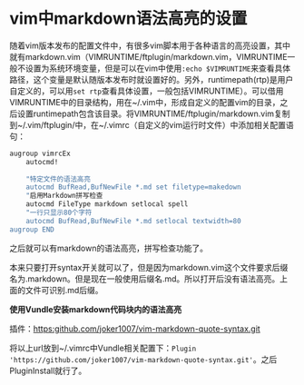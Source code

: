 # vim中markdown语法高亮的设置

随着vim版本发布的配置文件中，有很多vim脚本用于各种语言的高亮设置，其中就有markdown.vim（VIMRUNTIME/ftplugin/markdown.vim，VIMRUNTIME一般不设置为系统环境变量，但是可以在vim中使用`:echo $VIMRUNTIME`来查看具体路径，这个变量是默认随版本发布时就设置好的。另外，runtimepath(rtp)是用户自定义的，可以用`set rtp`查看具体设置，一般包括VIMRUNTIME）。可以借用VIMRUNTIME中的目录结构，用在\~/.vim中，形成自定义的配置vim的目录，之后设置runtimepath包含该目录。将VIMRUNTIME/ftplugin/markdown.vim复制到\~/.vim/ftplugin/中，在\~/.vimrc（自定义的vim运行时文件）中添加相关配置语句：

```bash
augroup vimrcEx
	autocmd!
	
	"特定文件的语法高亮
	autocmd BufRead,BufNewFile *.md set filetype=makedown
	"启用Markdown拼写检查
	autocmd FileType markdown setlocal spell
	"一行只显示80个字符
	autocmd BufRead,BufNewFile *.md setlocal textwidth=80
augroup END
```

之后就可以有markdown的语法高亮，拼写检查功能了。

本来只要打开syntax开关就可以了，但是因为markdown.vim这个文件要求后缀名为.markdown。但是现在一般使用后缀名.md。所以打开后没有语法高亮。上面的文件可识别.md后缀。

**使用Vundle安装markdown代码块内的语法高亮**

插件：[https:github.com/joker1007/vim-markdown-quote-syntax.git](https://github/joker1007/vim-markdown-quote-syntax.git)

将以上url放到\~/.vimrc中Vundle相关配置下：`Plugin 'https://github.com/joker1007/vim-markdown-quote-syntax.git'`。之后PluginInstall就行了。